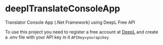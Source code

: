 # deeplTranslateConsoleApp
Translator Console App (.Net Framework) using DeepL Free API

To use this project you need to register a free account at [DeepL](https://www.deepl.com/pro-checkout/account?productId=1200&yearly=false&trial=false) and create a .env file with your API key in it
`APIKey=yourapikey`
